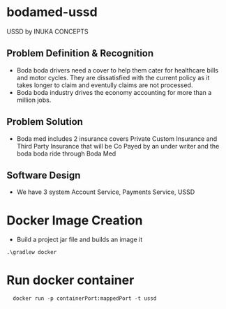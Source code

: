 # bodamed-ussd
USSD by INUKA CONCEPTS

## Problem Definition  & Recognition

- Boda boda drivers need a cover to help them cater for healthcare bills and motor cycles. They are dissatisfied with the current policy as it takes longer to claim and eventully claims are not processed.
- Boda boda industry drives the economy accounting for more than a million jobs.

## Problem Solution
- Boda med includes 2 insurance covers Private Custom Insurance and Third Party Insurance that will be Co Payed by an under writer and the boda boda ride through Boda Med

## Software Design
- We have 3 system Account Service, Payments Service, USSD

# Docker Image Creation
- Build a project jar file and builds an image it
```
.\gradlew docker
```
# Run docker container
```
  docker run -p containerPort:mappedPort -t ussd

```

